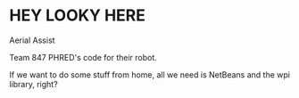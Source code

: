 HEY LOOKY HERE
=========

Aerial Assist

Team 847 PHRED's code for their robot.

If we want to do some stuff from home, all we need is NetBeans and the wpi library, right?
